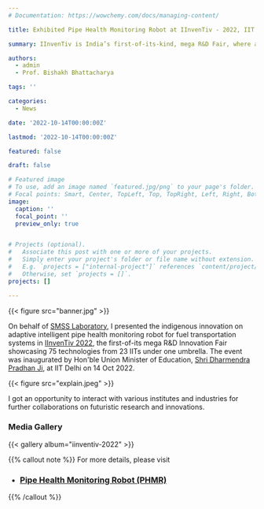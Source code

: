 ```yaml
---
# Documentation: https://wowchemy.com/docs/managing-content/

title: Exhibited Pipe Health Monitoring Robot at IInvenTiv - 2022, IIT Delhi

summary: IInvenTiv is India’s first-of-its-kind, mega R&D Fair, where all 23 IITs are showcasing with 75 projects at IIT Delhi

authors: 
  - admin
  - Prof. Bishakh Bhattacharya

tags: ''

categories: 
  - News

date: '2022-10-14T00:00:00Z'

lastmod: '2022-10-14T00:00:00Z'

featured: false

draft: false

# Featured image
# To use, add an image named `featured.jpg/png` to your page's folder.
# Focal points: Smart, Center, TopLeft, Top, TopRight, Left, Right, BottomLeft, Bottom, BottomRight.
image:
  caption: ''
  focal_point: ''
  preview_only: true


# Projects (optional).
#   Associate this post with one or more of your projects.
#   Simply enter your project's folder or file name without extension.
#   E.g. `projects = ["internal-project"]` references `content/project/deep-learning/index.md`.
#   Otherwise, set `projects = []`.
projects: []

---
```

{{< figure src="banner.jpg" >}}

 On behalf of [SMSS Laboratory](https://www.iitk.ac.in/smss/), I presented the indigenous innovation on adaptive intelligent pipe health monitoring robot for fuel transportation systems in [IInvenTiv 2022](https://www.linkedin.com/company/iinventiv), the first-of-its mega R&D Innovation Fair showcasing 75 technologies from 23 IITs under one umbrella. The event was inaugurated by Hon'ble Union Minister of Education, [Shri Dharmendra Pradhan Ji](https://twitter.com/dpradhanbjp), at IIT Delhi on 14 Oct 2022.

 {{< figure src="explain.jpeg" >}}

 I got an opportunity to interact with various institutes and industries for further collaborations on futuristic research and innovations.



### Media Gallery
{{< gallery album="iinventiv-2022" >}}


{{% callout note %}}
For more details, please visit
- ### [Pipe Health Monitoring Robot (PHMR)](https://www.iitk.ac.in/smss/projects/phmr/)
{{% /callout %}}
